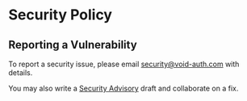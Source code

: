 # Security Policy

## Reporting a Vulnerability

To report a security issue, please email security@void-auth.com with details.

You may also write a [Security Advisory](https://github.com/void-auth/void-auth/security/advisorieshttps:/) draft and collaborate on a fix.
